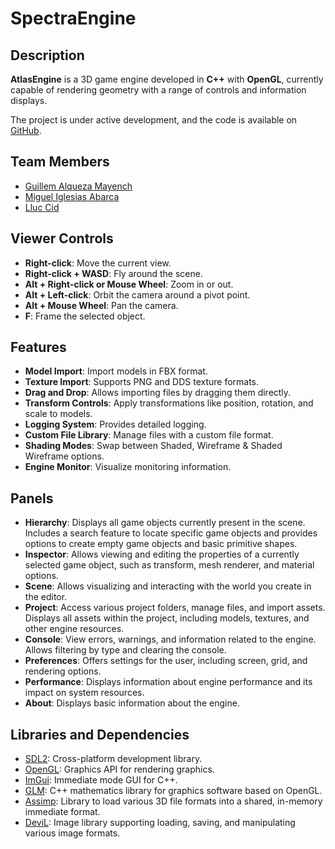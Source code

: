 # SpectraEngine

## Description
**AtlasEngine** is a 3D game engine developed in **C++** with **OpenGL**, currently capable of rendering geometry with a range of controls and information displays.

The project is under active development, and the code is available on [GitHub](https://github.com/CITM-UPC/SpectraEngine).

## Team Members
- [Guillem Alqueza Mayench](https://github.com/guillemalqueza)
- [Miguel Iglesias Abarca](https://github.com/MiguelIglesiasAbarca)
- [Lluc Cid](https://github.com/Lluccib)

## Viewer Controls
- **Right-click**: Move the current view.
- **Right-click + WASD**: Fly around the scene.
- **Alt + Right-click or Mouse Wheel**: Zoom in or out.
- **Alt + Left-click**: Orbit the camera around a pivot point.
- **Alt + Mouse Wheel**: Pan the camera.
- **F**: Frame the selected object.

## Features
- **Model Import**: Import models in FBX format.
- **Texture Import**: Supports PNG and DDS texture formats.
- **Drag and Drop**: Allows importing files by dragging them directly.
- **Transform Controls**: Apply transformations like position, rotation, and scale to models.
- **Logging System**: Provides detailed logging.
- **Custom File Library**: Manage files with a custom file format.
- **Shading Modes**: Swap between Shaded, Wireframe & Shaded Wireframe options.
- **Engine Monitor**: Visualize monitoring information.

## Panels
- **Hierarchy**: Displays all game objects currently present in the scene. Includes a search feature to locate specific game objects and provides options to create empty game objects and basic primitive shapes.
- **Inspector**: Allows viewing and editing the properties of a currently selected game object, such as transform, mesh renderer, and material options.
- **Scene**: Allows visualizing and interacting with the world you create in the editor.
- **Project**: Access various project folders, manage files, and import assets. Displays all assets within the project, including models, textures, and other engine resources.
- **Console**: View errors, warnings, and information related to the engine. Allows filtering by type and clearing the console.
- **Preferences**: Offers settings for the user, including screen, grid, and rendering options.
- **Performance**: Displays information about engine performance and its impact on system resources.
- **About**: Displays basic information about the engine.

## Libraries and Dependencies
- [SDL2](https://github.com/libsdl-org/SDL): Cross-platform development library.
- [OpenGL](https://www.opengl.org/): Graphics API for rendering graphics.
- [ImGui](https://github.com/ocornut/imgui): Immediate mode GUI for C++.
- [GLM](https://github.com/g-truc/glm): C++ mathematics library for graphics software based on OpenGL.
- [Assimp](https://github.com/assimp/assimp): Library to load various 3D file formats into a shared, in-memory immediate format.
- [DeviL](https://github.com/DentonW/DevIL): Image library supporting loading, saving, and manipulating various image formats.

